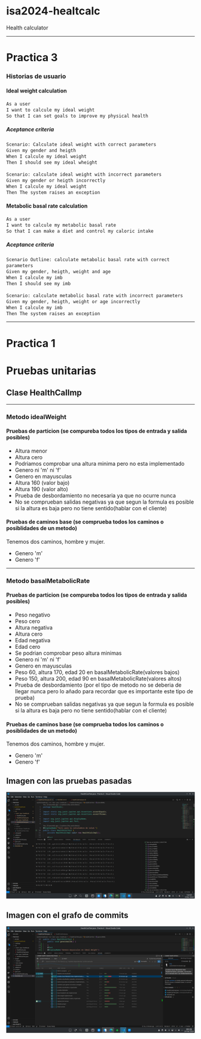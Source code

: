 # isa2024-healtcalc
Health calculator
***
# Practica 3
### Historias de usuario
#### Ideal weight calculation

    As a user
    I want to calcule my ideal weight 
    So that I can set goals to improve my physical health 

##### Aceptance criteria

    Scenario: Calculate ideal weight with correct parameters
    Given my gender and heigth 
    When I calcule my ideal weight
    Then I should see my ideal wheight 

    Scenario: calculate ideal weight with incorrect parameters
    Given my gender or heigth incorrectly
    When I calcule my ideal weight
    Then The system raises an exception

#### Metabolic basal rate calculation

    As a user
    I want to calcule my metabolic basal rate 
    So that I can make a diet and control my caloric intake

##### Aceptance criteria


    Scenario Outline: calculate metabolic basal rate with correct parameters
    Given my gender, heigth, weight and age 
    When I calcule my imb
    Then I should see my imb

    Scenario: calculate metabolic basal rate with incorrect parameters
    Given my gender, heigth, weight or age incorrectly
    When I calcule my imb
    Then The system raises an exception

***
# Practica 1
# Pruebas unitarias
## Clase HealthCalImp
---
### Metodo idealWeight

#### Pruebas de particion (se compureba todos los tipos de entrada y salida posibles)
- Altura menor
- Altura cero
- Podriamos comprobar una altura minima pero no esta implementado
- Genero ni 'm' ni 'f'
- Genero en mayusculas
- Altura 160 (valor bajo)
- Altura 190 (valor alto)
- Prueba de desbordamiento no necesaria ya que no ocurre nunca 
- No se comprueban salidas negativas ya que segun la formula es posible si la altura es baja pero no tiene sentido(hablar con el cliente)

#### Pruebas de caminos base (se comprueba todos los caminos o posiblidades de un metodo)
Tenemos dos caminos, hombre y mujer.

- Genero 'm'
- Genero 'f'
***
### Metodo basalMetabolicRate

#### Pruebas de particion (se compureba todos los tipos de entrada y salida posibles)
- Peso negativo
- Peso cero
- Altura negativa
- Altura cero
- Edad negativa
- Edad cero
- Se podrian comprobar peso altura minimas
- Genero ni 'm' ni 'f'
- Genero en mayusculas
- Peso 60, altura 170, edad 20 en basalMetabolicRate(valores bajos)
- Peso 150, altura 200, edad 90 en basalMetabolicRate(valores altos)
- Prueba de desbordamiento (por el tipo de metodo no se deberia de llegar nunca pero lo añado para recordar que es importante este tipo de prueba)
- No se comprueban salidas negativas ya que segun la formula es posible si la altura es baja pero no tiene sentido(hablar con el cliente)

#### Pruebas de caminos base (se comprueba todos los caminos o posiblidades de un metodo)
Tenemos dos caminos, hombre y mujer.

- Genero 'm'
- Genero 'f'


## Imagen con las pruebas pasadas

![imagen no cargan la puedes encontrar en el repositorio](pruebasPasadas.png)

## Imagen con el grafo de commits

![imagen no cargan la puedes encontrar en el repositorio](grafoCommits.png)